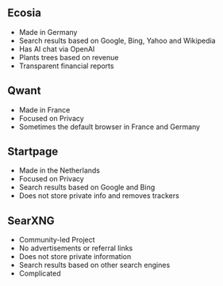 ## Ecosia
- Made in Germany
- Search results based on Google, Bing, Yahoo and Wikipedia
- Has AI chat via OpenAI
- Plants trees based on revenue
- Transparent financial reports

## Qwant
- Made in France
- Focused on Privacy
- Sometimes the default browser in France and Germany

## Startpage
- Made in the Netherlands
- Focused on Privacy
- Search results based on Google and Bing
- Does not store private info and removes trackers

## SearXNG
- Community-led Project
- No advertisements or referral links
- Does not store private information
- Search results based on other search engines
- Complicated

